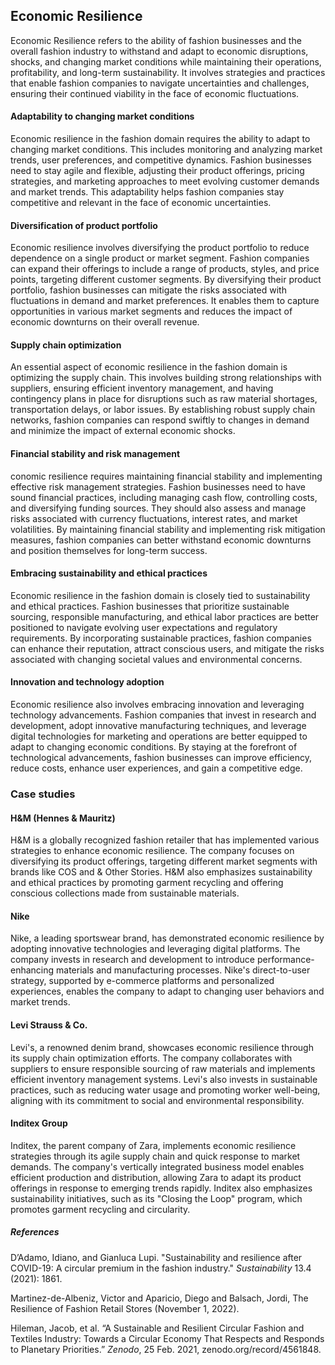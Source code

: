 ﻿## Economic Resilience

Economic Resilience refers to the ability of fashion businesses and the overall fashion industry to withstand and adapt to economic disruptions, shocks, and changing market conditions while maintaining their operations, profitability, and long-term sustainability. It involves strategies and practices that enable fashion companies to navigate uncertainties and challenges, ensuring their continued viability in the face of economic fluctuations.

#### Adaptability to changing market conditions

Economic resilience in the fashion domain requires the ability to adapt to changing market conditions. This includes monitoring and analyzing market trends, user preferences, and competitive dynamics. Fashion businesses need to stay agile and flexible, adjusting their product offerings, pricing strategies, and marketing approaches to meet evolving customer demands and market trends. This adaptability helps fashion companies stay competitive and relevant in the face of economic uncertainties.

#### Diversification of product portfolio

Economic resilience involves diversifying the product portfolio to reduce dependence on a single product or market segment. Fashion companies can expand their offerings to include a range of products, styles, and price points, targeting different customer segments. By diversifying their product portfolio, fashion businesses can mitigate the risks associated with fluctuations in demand and market preferences. It enables them to capture opportunities in various market segments and reduces the impact of economic downturns on their overall revenue.

#### Supply chain optimization

An essential aspect of economic resilience in the fashion domain is optimizing the supply chain. This involves building strong relationships with suppliers, ensuring efficient inventory management, and having contingency plans in place for disruptions such as raw material shortages, transportation delays, or labor issues. By establishing robust supply chain networks, fashion companies can respond swiftly to changes in demand and minimize the impact of external economic shocks.

#### Financial stability and risk management

conomic resilience requires maintaining financial stability and implementing effective risk management strategies. Fashion businesses need to have sound financial practices, including managing cash flow, controlling costs, and diversifying funding sources. They should also assess and manage risks associated with currency fluctuations, interest rates, and market volatilities. By maintaining financial stability and implementing risk mitigation measures, fashion companies can better withstand economic downturns and position themselves for long-term success.

#### Embracing sustainability and ethical practices

Economic resilience in the fashion domain is closely tied to sustainability and ethical practices. Fashion businesses that prioritize sustainable sourcing, responsible manufacturing, and ethical labor practices are better positioned to navigate evolving user expectations and regulatory requirements. By incorporating sustainable practices, fashion companies can enhance their reputation, attract conscious users, and mitigate the risks associated with changing societal values and environmental concerns.

#### Innovation and technology adoption

Economic resilience also involves embracing innovation and leveraging technology advancements. Fashion companies that invest in research and development, adopt innovative manufacturing techniques, and leverage digital technologies for marketing and operations are better equipped to adapt to changing economic conditions. By staying at the forefront of technological advancements, fashion businesses can improve efficiency, reduce costs, enhance user experiences, and gain a competitive edge.

### Case studies

#### H&M (Hennes & Mauritz)

H&M is a globally recognized fashion retailer that has implemented various strategies to enhance economic resilience. The company focuses on diversifying its product offerings, targeting different market segments with brands like COS and & Other Stories. H&M also emphasizes sustainability and ethical practices by promoting garment recycling and offering conscious collections made from sustainable materials.

#### Nike

Nike, a leading sportswear brand, has demonstrated economic resilience by adopting innovative technologies and leveraging digital platforms. The company invests in research and development to introduce performance-enhancing materials and manufacturing processes. Nike's direct-to-user strategy, supported by e-commerce platforms and personalized experiences, enables the company to adapt to changing user behaviors and market trends.

#### Levi Strauss & Co.

Levi's, a renowned denim brand, showcases economic resilience through its supply chain optimization efforts. The company collaborates with suppliers to ensure responsible sourcing of raw materials and implements efficient inventory management systems. Levi's also invests in sustainable practices, such as reducing water usage and promoting worker well-being, aligning with its commitment to social and environmental responsibility.

#### Inditex Group

Inditex, the parent company of Zara, implements economic resilience strategies through its agile supply chain and quick response to market demands. The company's vertically integrated business model enables efficient production and distribution, allowing Zara to adapt its product offerings in response to emerging trends rapidly. Inditex also emphasizes sustainability initiatives, such as its "Closing the Loop" program, which promotes garment recycling and circularity.

##### References

D’Adamo, Idiano, and Gianluca Lupi. "Sustainability and resilience after COVID-19: A circular premium in the fashion industry." _Sustainability_ 13.4 (2021): 1861.

Martinez-de-Albeniz, Victor and Aparicio, Diego and Balsach, Jordi, The Resilience of Fashion Retail Stores (November 1, 2022). 

Hileman, Jacob, et al. “A Sustainable and Resilient Circular Fashion and Textiles Industry: Towards a Circular Economy That Respects and Responds to Planetary Priorities.” _Zenodo_, 25 Feb. 2021, zenodo.org/record/4561848.



